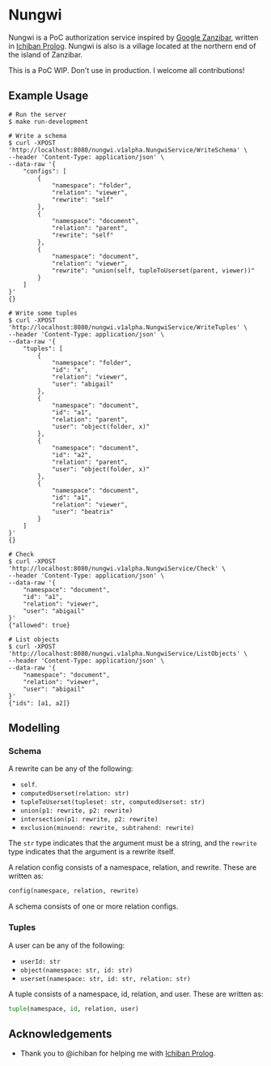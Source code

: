 # Nungwi

Nungwi is a PoC authorization service inspired by [Google Zanzibar](https://research.google/pubs/pub48190/), written in [Ichiban Prolog](https://github.com/ichiban/prolog). Nungwi is also is a village located at the northern end of the island of Zanzibar.

This is a PoC WIP. Don't use in production. I welcome all contributions!

## Example Usage

```console
# Run the server
$ make run-development

# Write a schema
$ curl -XPOST 'http://localhost:8080/nungwi.v1alpha.NungwiService/WriteSchema' \
--header 'Content-Type: application/json' \
--data-raw '{
    "configs": [
        {
            "namespace": "folder",
            "relation": "viewer",
            "rewrite": "self"
        },
        {
            "namespace": "document",
            "relation": "parent",
            "rewrite": "self"
        },
        {
            "namespace": "document",
            "relation": "viewer",
            "rewrite": "union(self, tupleToUserset(parent, viewer))"
        }
    ]
}'
{}

# Write some tuples
$ curl -XPOST 'http://localhost:8080/nungwi.v1alpha.NungwiService/WriteTuples' \
--header 'Content-Type: application/json' \
--data-raw '{
    "tuples": [
        {
            "namespace": "folder",
            "id": "x",
            "relation": "viewer",
            "user": "abigail"
        },
        {
            "namespace": "document",
            "id": "a1",
            "relation": "parent",
            "user": "object(folder, x)"
        },
        {
            "namespace": "document",
            "id": "a2",
            "relation": "parent",
            "user": "object(folder, x)"
        },
        {
            "namespace": "document",
            "id": "a1",
            "relation": "viewer",
            "user": "beatrix"
        }
    ]
}'
{}

# Check
$ curl -XPOST 'http://localhost:8080/nungwi.v1alpha.NungwiService/Check' \
--header 'Content-Type: application/json' \
--data-raw '{
    "namespace": "document",
    "id": "a1",
    "relation": "viewer",
    "user": "abigail"
}'
{"allowed": true}

# List objects
$ curl -XPOST 'http://localhost:8080/nungwi.v1alpha.NungwiService/ListObjects' \
--header 'Content-Type: application/json' \
--data-raw '{
    "namespace": "document",
    "relation": "viewer",
    "user": "abigail"
}'
{"ids": [a1, a2]}
```

## Modelling

### Schema

A rewrite can be any of the following:
- `self`.
- `computedUserset(relation: str)`
- `tupleToUserset(tupleset: str, computedUserset: str)`
- `union(p1: rewrite, p2: rewrite)`
- `intersection(p1: rewrite, p2: rewrite)`
- `exclusion(minuend: rewrite, subtrahend: rewrite)`

The `str` type indicates that the argument must be a string, and the `rewrite` type indicates that the argument is a rewrite itself.

A relation config consists of a namespace, relation, and rewrite. These are written as:
```python
config(namespace, relation, rewrite)
```

A schema consists of one or more relation configs.

### Tuples

A user can be any of the following:
- `userId: str`
- `object(namespace: str, id: str)`
- `userset(namespace: str, id: str, relation: str)`

A tuple consists of a namespace, id, relation, and user. These are written as:
```python
tuple(namespace, id, relation, user)
```

## Acknowledgements

- Thank you to @ichiban for helping me with [Ichiban Prolog](https://github.com/ichiban/prolog).
